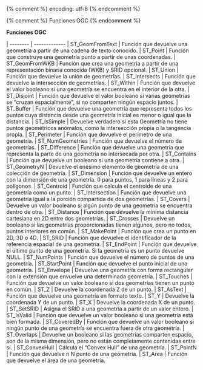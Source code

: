 {% comment %} encoding: utf-8 {% endcomment %}

{% comment %} Funciones OGC {% endcomment %}
 

**Funciones OGC**

| -------- | -------------
| ST_GeomFromText | Función que devuelve una geometría a partir de una cadena de texto conocido.
| ST_Point | Función que construye una geometría punto a partir de unas coordenadas.
| ST_GeomFromWKB | Función que crea una geometría a partir de una representación binaria conocida (WKB) y SRID opcional.
| ST_Union | Función que devuelve la unión de geometrías.
| ST_Intersects | Función que devuelve la intersección de geometrías.
| ST_Within | Función que devuelve el valor booleano si una geometría se encuentra en el interior de la otra.
| ST_Disjoint | Función que devuelve el valor booleano si varias geometrías se "cruzan espacialmente", si no comparten ningún espacio juntos.
| ST_Buffer | Función que devuelve una geometría que representa todos los puntos cuya distancia desde una geometría inicial es menor o igual que la distancia.
| ST_IsSimple | Devuelve verdadero si esta Geometría no tiene puntos geométricos anómalos, como la intersección propia o la tangencia propia.
| ST_Perimeter | Función que devuelve el perímetro de una geometría.
| ST_NumGeometries | Función que devuelve el número de geometrías.
| ST_Difference | Función que devuelve una geometría que representa la parte de una geometría no intersecada por otra.
| ST_Contains | Función que devuelve un booleano si una geometría contiene a otra.
| ST_GeometryN | Devuelve el enésimo elemento de geometría de una colección de geometría.
| ST_Dimension | Función que devuelve un entero con la dimensión de una geometría. 0 para puntos, 1 para líneas y 2 para polígonos.
| ST_Centroid | Función que calcula el centroide de una geometría como un punto.
| ST_Intersection | Función que devuelve una geometría igual a la porción compartida de dos geometrías.
| ST_Covers | Devuelve un valor booleano si algún punto de una geometría se encuentra dentro de otra.
| ST_Distance | Función que devuelve la mínima distancia cartesiana  en 2D entre dos geometrías.
| ST_Crosses | Devuelve un booleano si las geometrías proporcionadas tienen algunos, pero no todos, puntos interiores en común.
| ST_MakePoint | Función que crea un punto en 2D, 3D o 4D.
| ST_SRID | Función que devuelve el identificador de la referencia espacial de una geometría.
| ST_EndPoint | Función que devuelve el último punto de una geometría. Si la geometría es un punto devuelve NULL.
| ST_NumPoints | Función que devuelve el número de puntos de una geometría.
| ST_StartPoint | Función que devuelve el punto inicial de una geometría.
| ST_Envelope | Devuelve una geometría con forma rectangular con la extensión que envuelve una determinada geometría.
| ST_Touches | Función que devuelve un valor booleano si dos geometrías tienen un  punto en común.
| ST_Z | Devuelve la coordenada Z de un punto.
| ST_AsText | Función que devuelve una geometría en formato texto. 
| ST_Y | Devuelve la coordenada Y de un punto.
| ST_X | Devuelve la coordenada X de un punto.
| ST_SetSRID | Asigna el SRID a una geometría a partir de un valor entero.
| ST_IsValid | Función que devuelve un valor booleano si una geometría está bien formada.
| ST_CoveredBy | Función que devuelve un valor booleano si ningún punto de una geometría se encuentra fuera de otra geometría.
| ST_Overlaps | Devuelve un booleano si las geometrías comparten espacio, son de la misma dimensión, pero no están completamente contenidas entre sí.
| ST_ConvexHull | Calcula el “Convex Hull” de una geometría.
| ST_PointN | Función que devuelve n N punto de una geometría.
| ST_Area | Función que devuelve el área de una geometría.
